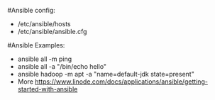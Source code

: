 #Ansible config:
- /etc/ansible/hosts
- /etc/ansible/ansible.cfg

#Ansible Examples:
- ansible all -m ping
- ansible all -a "/bin/echo hello"
- ansible hadoop -m apt -a "name=default-jdk state=present"
- More https://www.linode.com/docs/applications/ansible/getting-started-with-ansible
